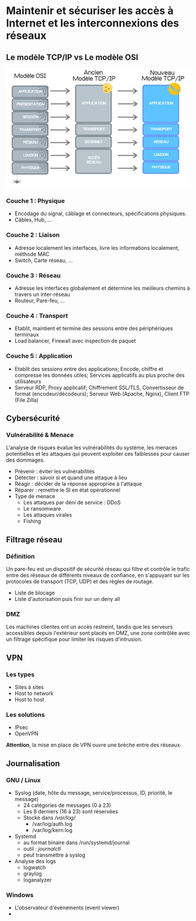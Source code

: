 # Maintenir et sécuriser les accès à Internet et les interconnexions des réseaux

## Le modèle TCP/IP vs Le modèle OSI
![image](https://raw.githubusercontent.com/Mirhazka/TSSR/refs/heads/main/Ressources/tcpip-comparatif.webp?token=GHSAT0AAAAAADAOUSMXYAH2PWFPNYFNWKVEZ6TMCUQ)

### Couche 1 : Physique
- Encodage du signal, câblage et connecteurs, spécifications physiques.
- Câbles, Hub, ...

### Couche 2 : Liaison
- Adresse localement les interfaces, livre les informations localement, méthode MAC
- Switch, Carte réseau, ...

### Couche 3 : Réseau
- Adresse les interfaces globalement et détermine les meilleurs chemins à travers un inter-réseau
- Routeur, Pare-feu, ...

### Couche 4 : Transport
- Etablit, maintient et termine des sessions entre des périphériques terminaux
- Load balancer, Firewall avec inspection de paquet

### Couche 5 : Application
- Etablit des sessions entre des applications; Encode, chiffre et compresse les données utiles; Services applicatifs au plus proche des utilisateurs
- Serveur RDP, Proxy applicatif; Chiffrement SSL/TLS, Convertisseur de format (encodeur/décodeurs); Serveur Web (Apache, Nginx), Client FTP (File Zilla)

## Cybersécurité
### Vulnérabilité & Menace
L'analyse de risques évalue les vulnérabilités du système, les menaces potentielles et les attaques qui peuvent exploiter ces faiblesses pour causer des dommages.
- Prévenir : éviter les vulnérabilités
- Détecter : savoir si et quand une attaque à lieu
- Réagir : décider de la réponse appropriée à l'attaque
- Réparer : remettre le SI en état opérationnel
- Type de menace
	- Les attaques par déni de service : DDoS
	- Le ransomware
	- Les attaques virales
	- Fishing

## Filtrage réseau
### Définition
Un pare-feu est un dispositif de sécurité réseau qui filtre et contrôle le trafic entre des réseaux de différents niveaux de confiance, en s'appuyant sur les protocoles de transport (TCP, UDP) et des règles de routage.
- Liste de blocage
- Liste d'autorisation puis finir sur un deny all

### DMZ
Les machines clientes ont un accès restreint, tandis que les serveurs accessibles depuis l'extérieur sont placés en DMZ, une zone contrôlée avec un filtrage spécifique pour limiter les risques d'intrusion.

## VPN
### Les types
- Sites à sites
- Host to network
- Host to host

### Les solutions
- IPsec
- OpenVPN

**Attention**, la mise en place de VPN ouvre une brèche entre des réseaux.

## Journalisation
### GNU / Linux
- Syslog (date, hôte du message, service/processus, ID, priorité, le message)
	- 24 catégories de messages (0 à 23)
	- Les 8 derniers (16 à 23) sont réservées
	- Stocké dans */var/log/*
		- /var/log/auth.log
		- /var/log/kern.log
- Systemd 
	- au format binaire dans /run/systemd/journal
	- outil : *journalctl*
	- peut transmettre à syslog
- Analyse des logs
	- logwatch
	- graylog
	- loganalyzer

### Windows
- L'observateur d'évènements (event viewer)
-  
